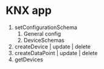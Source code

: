 # KNX app

1. setConfigurationSchema
    1. General config
    2. DeviceSchemas
2. createDevice | update | delete
3. createDataPoint | update | delete
4. getDevices

